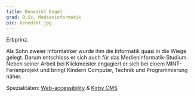 ```yaml
---
title: Benedikt Engel
grad: B.Sc. Medieninformatik
pic: benedikt.jpg
---
```


Erbprinz.

Als Sohn zweier Informatiker wurde ihm die Informatik quasi in die Wiege gelegt. Darum entschloss er sich auch für das Medieninformatik-Studium. Neben seiner Arbeit bei Klickmeister engagiert er sich bei einem MINT-Ferienprojekt und bringt Kindern Computer, Technik und Programmierung näher.

Spezialitäten: [Web-accessibility](https://www.w3.org/standards/webdesign/accessibility) & [Kirby CMS](https://getkirby.com)
